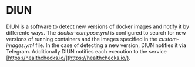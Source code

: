 # DIUN

[DIUN](https://github.com/crazy-max/diun) is a software to detect new versions of docker images and notify it by differente ways. The *docker-compose.yml* is configured to search for new versions of running containers and the images specified in the *custom-images.yml* file. In the case of detecting a new version, DIUN notifies it via Telegram. Additionally DIUN notifies each execution to the service [https://healthchecks.io/](https://healthchecks.io/).
